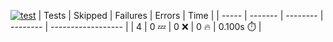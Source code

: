 [![test](https://github.com/7rikazhexde/trial-test/actions/workflows/test.yml/badge.svg)](https://github.com/7rikazhexde/trial-test/actions/workflows/test.yml)
| Tests | Skipped | Failures | Errors | Time |
| ----- | ------- | -------- | -------- | ------------------ |
| 4 | 0 :zzz: | 0 :x: | 0 :fire: | 0.100s :stopwatch: |

